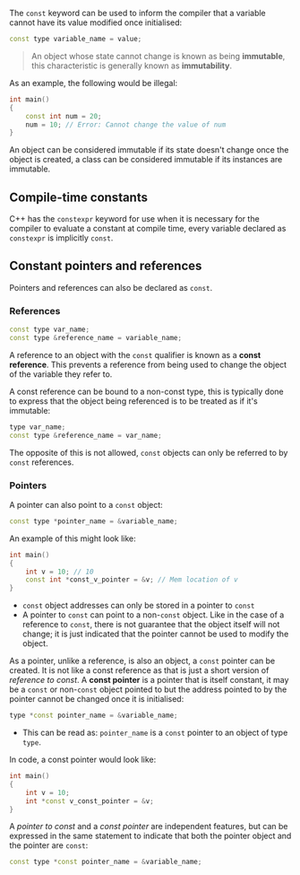 The `const` keyword can be used to inform the compiler that a variable cannot have its value modified once initialised:

```cpp
const type variable_name = value;
```

> An object whose state cannot change is known as being **immutable**, this characteristic is generally known as **immutability**.

As an example, the following would be illegal:

```cpp
int main()
{
	const int num = 20;
	num = 10; // Error: Cannot change the value of num
}
```

An object can be considered immutable if its state doesn't change once the object is created, a class can be considered immutable if its instances are immutable.

## Compile-time constants

C++ has the `constexpr` keyword for use when it is necessary for the compiler to evaluate a constant at compile time, every variable declared as `constexpr` is implicitly `const`.

## Constant pointers and references

Pointers and references can also be declared as `const`.

### References

```cpp
const type var_name;
const type &reference_name = variable_name;
```

A reference to an object with the `const` qualifier is known as a **const reference**. This prevents a reference from being used to change the object of the variable they refer to.

A const reference can be bound to a non-const type, this is typically done to express that the object being referenced is to be treated as if it's immutable:

```cpp
type var_name;
const type &reference_name = var_name;
```

The opposite of this is not allowed, `const` objects can only be referred to by `const` references.

### Pointers

A pointer can also point to a `const` object:

```cpp
const type *pointer_name = &variable_name;
```

An example of this might look like:

```cpp
int main()
{
	int v = 10; // 10
	const int *const_v_pointer = &v; // Mem location of v
}
```

- `const` object addresses can only be stored in a pointer to `const`
- A pointer to `const` can point to a non-`const` object. Like in the case of a reference to `const`, there is not guarantee that the object itself will not change; it is just indicated that the pointer cannot be used to modify the object.

As a pointer, unlike a reference, is also an object, a `const` pointer can be created. It is not like a const reference as that is just a short version of *reference to const*. A **const pointer** is a pointer that is itself constant, it may be a `const` or non-`const` object pointed to but the address pointed to by the pointer cannot be changed once it is initialised:

```cpp
type *const pointer_name = &variable_name;
```

- This can be read as: `pointer_name` is a `const` pointer to an object of type `type`.

In code, a const pointer would look like:

```cpp
int main()
{
	int v = 10;
	int *const v_const_pointer = &v;
}
```

A *pointer to const* and a *const pointer* are independent features, but can be expressed in the same statement to indicate that both the pointer object and the pointer are `const`:

```cpp
const type *const pointer_name = &variable_name;
```

